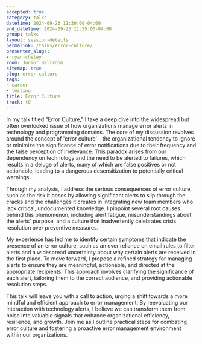```yaml
---
accepted: true
category: talks
datetime: 2024-09-23 11:30:00-04:00
end_datetime: 2024-09-23 11:55:00-04:00
group: talks
layout: session-details
permalink: /talks/error-culture/
presenter_slugs:
- ryan-cheley
room: Junior Ballroom
sitemap: true
slug: error-culture
tags:
- career
- testing
title: Error Culture
track: t0
---
```


In my talk titled "Error Culture," I take a deep dive into the widespread but often overlooked issue of how organizations manage error alerts in technology and programming domains. The core of my discussion revolves around the concept of 'error culture'—the organizational tendency to ignore or minimize the significance of error notifications due to their frequency and the false perception of irrelevance. This paradox arises from our dependency on technology and the need to be alerted to failures, which results in a deluge of alerts, many of which are false positives or not actionable, leading to a dangerous desensitization to potentially critical warnings.

Through my analysis, I address the serious consequences of error culture, such as the risk it poses by allowing significant alerts to slip through the cracks and the challenges it creates in integrating new team members who lack critical, undocumented knowledge. I pinpoint several root causes behind this phenomenon, including alert fatigue, misunderstandings about the alerts' purpose, and a culture that inadvertently celebrates crisis resolution over preventive measures.

My experience has led me to identify certain symptoms that indicate the presence of an error culture, such as an over reliance on email rules to filter alerts and a widespread uncertainty about why certain alerts are received in the first place. To move forward, I propose a refined strategy for managing alerts to ensure they are meaningful, actionable, and directed at the appropriate recipients. This approach involves clarifying the significance of each alert, tailoring them to the correct audience, and providing actionable resolution steps.

This talk will leave you with a call to action, urging a shift towards a more mindful and efficient approach to error management. By reevaluating our interaction with technology alerts, I believe we can transform them from noise into valuable signals that enhance organizational efficiency, resilience, and growth. Join me as I outline practical steps for combating error culture and fostering a proactive error management environment within our organizations.